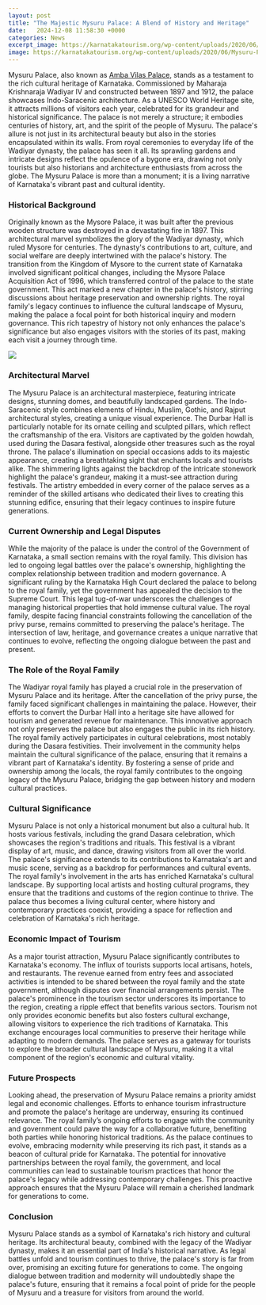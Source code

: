 ```yaml
---
layout: post
title: "The Majestic Mysuru Palace: A Blend of History and Heritage"
date:   2024-12-08 11:58:30 +0000
categories: News
excerpt_image: https://karnatakatourism.org/wp-content/uploads/2020/06/Mysuru-Palace-banner-1920_1100.jpg
image: https://karnatakatourism.org/wp-content/uploads/2020/06/Mysuru-Palace-banner-1920_1100.jpg
---
```


Mysuru Palace, also known as [Amba Vilas Palace](https://fr.edu.vn/en/Mysore_Palace), stands as a testament to the rich cultural heritage of Karnataka. Commissioned by Maharaja Krishnaraja Wadiyar IV and constructed between 1897 and 1912, the palace showcases Indo-Saracenic architecture. As a UNESCO World Heritage site, it attracts millions of visitors each year, celebrated for its grandeur and historical significance. The palace is not merely a structure; it embodies centuries of history, art, and the spirit of the people of Mysuru.
The palace's allure is not just in its architectural beauty but also in the stories encapsulated within its walls. From royal ceremonies to everyday life of the Wadiyar dynasty, the palace has seen it all. Its sprawling gardens and intricate designs reflect the opulence of a bygone era, drawing not only tourists but also historians and architecture enthusiasts from across the globe. The Mysuru Palace is more than a monument; it is a living narrative of Karnataka's vibrant past and cultural identity.
### Historical Background
Originally known as the Mysore Palace, it was built after the previous wooden structure was destroyed in a devastating fire in 1897. This architectural marvel symbolizes the glory of the Wadiyar dynasty, which ruled Mysore for centuries. The dynasty's contributions to art, culture, and social welfare are deeply intertwined with the palace's history. The transition from the Kingdom of Mysore to the current state of Karnataka involved significant political changes, including the Mysore Palace Acquisition Act of 1996, which transferred control of the palace to the state government.
This act marked a new chapter in the palace's history, stirring discussions about heritage preservation and ownership rights. The royal family's legacy continues to influence the cultural landscape of Mysuru, making the palace a focal point for both historical inquiry and modern governance. This rich tapestry of history not only enhances the palace's significance but also engages visitors with the stories of its past, making each visit a journey through time.

![](https://karnatakatourism.org/wp-content/uploads/2020/06/Mysuru-Palace-banner-1920_1100.jpg)
### Architectural Marvel
The Mysuru Palace is an architectural masterpiece, featuring intricate designs, stunning domes, and beautifully landscaped gardens. The Indo-Saracenic style combines elements of Hindu, Muslim, Gothic, and Rajput architectural styles, creating a unique visual experience. The Durbar Hall is particularly notable for its ornate ceiling and sculpted pillars, which reflect the craftsmanship of the era. Visitors are captivated by the golden howdah, used during the Dasara festival, alongside other treasures such as the royal throne.
The palace's illumination on special occasions adds to its majestic appearance, creating a breathtaking sight that enchants locals and tourists alike. The shimmering lights against the backdrop of the intricate stonework highlight the palace's grandeur, making it a must-see attraction during festivals. The artistry embedded in every corner of the palace serves as a reminder of the skilled artisans who dedicated their lives to creating this stunning edifice, ensuring that their legacy continues to inspire future generations.
### Current Ownership and Legal Disputes
While the majority of the palace is under the control of the Government of Karnataka, a small section remains with the royal family. This division has led to ongoing legal battles over the palace's ownership, highlighting the complex relationship between tradition and modern governance. A significant ruling by the Karnataka High Court declared the palace to belong to the royal family, yet the government has appealed the decision to the Supreme Court.
This legal tug-of-war underscores the challenges of managing historical properties that hold immense cultural value. The royal family, despite facing financial constraints following the cancellation of the privy purse, remains committed to preserving the palace's heritage. The intersection of law, heritage, and governance creates a unique narrative that continues to evolve, reflecting the ongoing dialogue between the past and present.
### The Role of the Royal Family
The Wadiyar royal family has played a crucial role in the preservation of Mysuru Palace and its heritage. After the cancellation of the privy purse, the family faced significant challenges in maintaining the palace. However, their efforts to convert the Durbar Hall into a heritage site have allowed for tourism and generated revenue for maintenance. This innovative approach not only preserves the palace but also engages the public in its rich history.
The royal family actively participates in cultural celebrations, most notably during the Dasara festivities. Their involvement in the community helps maintain the cultural significance of the palace, ensuring that it remains a vibrant part of Karnataka's identity. By fostering a sense of pride and ownership among the locals, the royal family contributes to the ongoing legacy of the Mysuru Palace, bridging the gap between history and modern cultural practices.
### Cultural Significance
Mysuru Palace is not only a historical monument but also a cultural hub. It hosts various festivals, including the grand Dasara celebration, which showcases the region's traditions and rituals. This festival is a vibrant display of art, music, and dance, drawing visitors from all over the world. The palace's significance extends to its contributions to Karnataka's art and music scene, serving as a backdrop for performances and cultural events.
The royal family's involvement in the arts has enriched Karnataka's cultural landscape. By supporting local artists and hosting cultural programs, they ensure that the traditions and customs of the region continue to thrive. The palace thus becomes a living cultural center, where history and contemporary practices coexist, providing a space for reflection and celebration of Karnataka's rich heritage.
### Economic Impact of Tourism
As a major tourist attraction, Mysuru Palace significantly contributes to Karnataka's economy. The influx of tourists supports local artisans, hotels, and restaurants. The revenue earned from entry fees and associated activities is intended to be shared between the royal family and the state government, although disputes over financial arrangements persist. The palace's prominence in the tourism sector underscores its importance to the region, creating a ripple effect that benefits various sectors.
Tourism not only provides economic benefits but also fosters cultural exchange, allowing visitors to experience the rich traditions of Karnataka. This exchange encourages local communities to preserve their heritage while adapting to modern demands. The palace serves as a gateway for tourists to explore the broader cultural landscape of Mysuru, making it a vital component of the region's economic and cultural vitality.
### Future Prospects
Looking ahead, the preservation of Mysuru Palace remains a priority amidst legal and economic challenges. Efforts to enhance tourism infrastructure and promote the palace's heritage are underway, ensuring its continued relevance. The royal family’s ongoing efforts to engage with the community and government could pave the way for a collaborative future, benefiting both parties while honoring historical traditions.
As the palace continues to evolve, embracing modernity while preserving its rich past, it stands as a beacon of cultural pride for Karnataka. The potential for innovative partnerships between the royal family, the government, and local communities can lead to sustainable tourism practices that honor the palace's legacy while addressing contemporary challenges. This proactive approach ensures that the Mysuru Palace will remain a cherished landmark for generations to come.
### Conclusion
Mysuru Palace stands as a symbol of Karnataka's rich history and cultural heritage. Its architectural beauty, combined with the legacy of the Wadiyar dynasty, makes it an essential part of India's historical narrative. As legal battles unfold and tourism continues to thrive, the palace's story is far from over, promising an exciting future for generations to come. The ongoing dialogue between tradition and modernity will undoubtedly shape the palace's future, ensuring that it remains a focal point of pride for the people of Mysuru and a treasure for visitors from around the world.